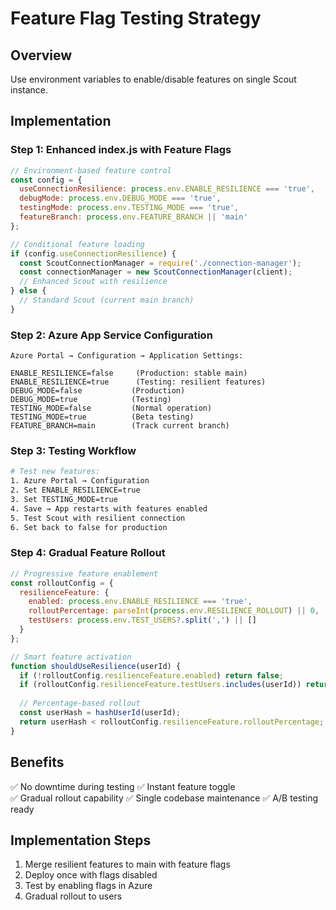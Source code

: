 # Feature Flag Testing Strategy

## Overview
Use environment variables to enable/disable features on single Scout instance.

## Implementation

### Step 1: Enhanced index.js with Feature Flags
```javascript
// Environment-based feature control
const config = {
  useConnectionResilience: process.env.ENABLE_RESILIENCE === 'true',
  debugMode: process.env.DEBUG_MODE === 'true',
  testingMode: process.env.TESTING_MODE === 'true',
  featureBranch: process.env.FEATURE_BRANCH || 'main'
};

// Conditional feature loading
if (config.useConnectionResilience) {
  const ScoutConnectionManager = require('./connection-manager');
  const connectionManager = new ScoutConnectionManager(client);
  // Enhanced Scout with resilience
} else {
  // Standard Scout (current main branch)
}
```

### Step 2: Azure App Service Configuration
```
Azure Portal → Configuration → Application Settings:

ENABLE_RESILIENCE=false     (Production: stable main)
ENABLE_RESILIENCE=true      (Testing: resilient features)
DEBUG_MODE=false           (Production)  
DEBUG_MODE=true            (Testing)
TESTING_MODE=false         (Normal operation)
TESTING_MODE=true          (Beta testing)
FEATURE_BRANCH=main        (Track current branch)
```

### Step 3: Testing Workflow
```bash
# Test new features:
1. Azure Portal → Configuration
2. Set ENABLE_RESILIENCE=true
3. Set TESTING_MODE=true  
4. Save → App restarts with features enabled
5. Test Scout with resilient connection
6. Set back to false for production
```

### Step 4: Gradual Feature Rollout
```javascript
// Progressive feature enablement
const rolloutConfig = {
  resilienceFeature: {
    enabled: process.env.ENABLE_RESILIENCE === 'true',
    rolloutPercentage: parseInt(process.env.RESILIENCE_ROLLOUT) || 0,
    testUsers: process.env.TEST_USERS?.split(',') || []
  }
};

// Smart feature activation
function shouldUseResilience(userId) {
  if (!rolloutConfig.resilienceFeature.enabled) return false;
  if (rolloutConfig.resilienceFeature.testUsers.includes(userId)) return true;
  
  // Percentage-based rollout
  const userHash = hashUserId(userId);
  return userHash < rolloutConfig.resilienceFeature.rolloutPercentage;
}
```

## Benefits
✅ No downtime during testing
✅ Instant feature toggle  
✅ Gradual rollout capability
✅ Single codebase maintenance
✅ A/B testing ready

## Implementation Steps
1. Merge resilient features to main with feature flags
2. Deploy once with flags disabled
3. Test by enabling flags in Azure
4. Gradual rollout to users
